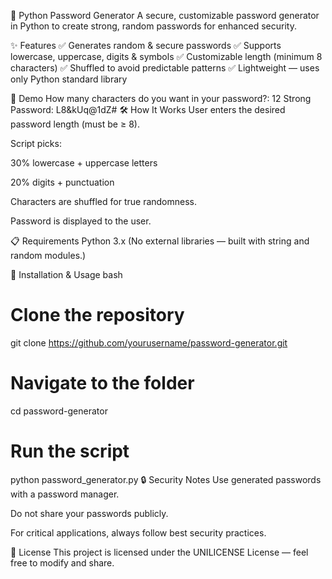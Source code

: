 🔐 Python Password Generator
A secure, customizable password generator in Python to create strong, random passwords for enhanced security.

✨ Features
✅ Generates random & secure passwords
✅ Supports lowercase, uppercase, digits & symbols
✅ Customizable length (minimum 8 characters)
✅ Shuffled to avoid predictable patterns
✅ Lightweight — uses only Python standard library

📸 Demo
How many characters do you want in your password?: 12
Strong Password: L8&kUq@1dZ#
🛠 How It Works
User enters the desired password length (must be ≥ 8).

Script picks:

30% lowercase + uppercase letters

20% digits + punctuation

Characters are shuffled for true randomness.

Password is displayed to the user.

📋 Requirements
Python 3.x
(No external libraries — built with string and random modules.)

🚀 Installation & Usage
bash

# Clone the repository
git clone https://github.com/yourusername/password-generator.git

# Navigate to the folder
cd password-generator

# Run the script
python password_generator.py
🔒 Security Notes
Use generated passwords with a password manager.

Do not share your passwords publicly.

For critical applications, always follow best security practices.

📜 License
This project is licensed under the UNILICENSE License — feel free to modify and share.
